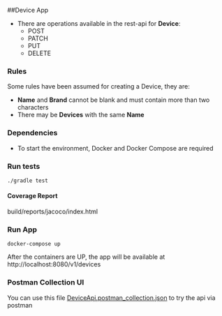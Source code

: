 ##Device App
* There are operations available in the rest-api for **Device**:
  * POST
  * PATCH
  * PUT
  * DELETE
### Rules
Some rules have been assumed for creating a Device, they are:
* **Name** and **Brand** cannot be blank and must contain more than two characters
* There may be **Devices** with the same **Name**

### Dependencies
* To start the environment, Docker and Docker Compose are required
### Run tests
``
./gradle test
``
#### Coverage Report

build/reports/jacoco/index.html

### Run App
``
docker-compose up
``

After the containers are UP, the app will be available at http://localhost:8080/v1/devices

### Postman Collection UI
You can use this file [DeviceApi.postman_collection.json](DeviceApi.postman_collection.json) to try the api via postman